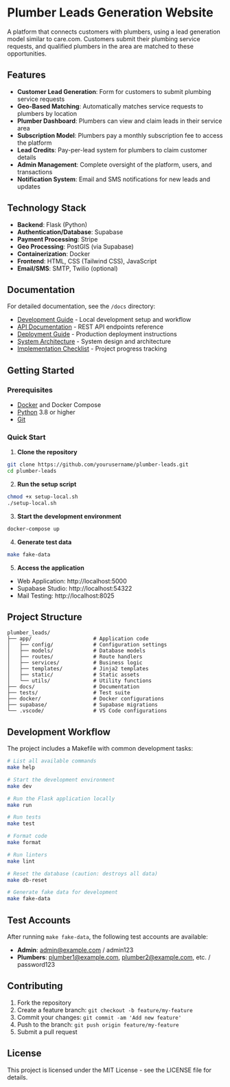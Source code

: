 # Plumber Leads Generation Website

A platform that connects customers with plumbers, using a lead generation model similar to care.com. Customers submit their plumbing service requests, and qualified plumbers in the area are matched to these opportunities.

## Features

- **Customer Lead Generation**: Form for customers to submit plumbing service requests
- **Geo-Based Matching**: Automatically matches service requests to plumbers by location
- **Plumber Dashboard**: Plumbers can view and claim leads in their service area
- **Subscription Model**: Plumbers pay a monthly subscription fee to access the platform
- **Lead Credits**: Pay-per-lead system for plumbers to claim customer details
- **Admin Management**: Complete oversight of the platform, users, and transactions
- **Notification System**: Email and SMS notifications for new leads and updates

## Technology Stack

- **Backend**: Flask (Python)
- **Authentication/Database**: Supabase
- **Payment Processing**: Stripe
- **Geo Processing**: PostGIS (via Supabase)
- **Containerization**: Docker
- **Frontend**: HTML, CSS (Tailwind CSS), JavaScript
- **Email/SMS**: SMTP, Twilio (optional)

## Documentation

For detailed documentation, see the `/docs` directory:

- [Development Guide](docs/development.md) - Local development setup and workflow
- [API Documentation](docs/api.md) - REST API endpoints reference
- [Deployment Guide](docs/deployment.md) - Production deployment instructions
- [System Architecture](docs/architecture.md) - System design and architecture
- [Implementation Checklist](docs/checklist.md) - Project progress tracking

## Getting Started

### Prerequisites

- [Docker](https://www.docker.com/get-started) and Docker Compose
- [Python](https://www.python.org/downloads/) 3.8 or higher
- [Git](https://git-scm.com/downloads)

### Quick Start

1. **Clone the repository**

```bash
git clone https://github.com/yourusername/plumber-leads.git
cd plumber-leads
```

2. **Run the setup script**

```bash
chmod +x setup-local.sh
./setup-local.sh
```

3. **Start the development environment**

```bash
docker-compose up
```

4. **Generate test data**

```bash
make fake-data
```

5. **Access the application**

- Web Application: http://localhost:5000
- Supabase Studio: http://localhost:54322
- Mail Testing: http://localhost:8025

## Project Structure

```
plumber_leads/
├── app/                    # Application code
│   ├── config/             # Configuration settings
│   ├── models/             # Database models
│   ├── routes/             # Route handlers
│   ├── services/           # Business logic
│   ├── templates/          # Jinja2 templates
│   ├── static/             # Static assets
│   └── utils/              # Utility functions
├── docs/                   # Documentation
├── tests/                  # Test suite
├── docker/                 # Docker configurations
├── supabase/               # Supabase migrations
└── .vscode/                # VS Code configurations
```

## Development Workflow

The project includes a Makefile with common development tasks:

```bash
# List all available commands
make help

# Start the development environment
make dev

# Run the Flask application locally
make run

# Run tests
make test

# Format code
make format

# Run linters
make lint

# Reset the database (caution: destroys all data)
make db-reset

# Generate fake data for development
make fake-data
```

## Test Accounts

After running `make fake-data`, the following test accounts are available:

- **Admin**: admin@example.com / admin123
- **Plumbers**: plumber1@example.com, plumber2@example.com, etc. / password123

## Contributing

1. Fork the repository
2. Create a feature branch: `git checkout -b feature/my-feature`
3. Commit your changes: `git commit -am 'Add new feature'`
4. Push to the branch: `git push origin feature/my-feature`
5. Submit a pull request

## License

This project is licensed under the MIT License - see the LICENSE file for details.
